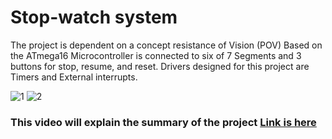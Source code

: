 # Stop-watch system
The project is dependent on a concept resistance of Vision (POV)
Based on the ATmega16 Microcontroller is connected to six of 7 Segments and 3 buttons for stop,  resume, and reset.
Drivers designed for this project are Timers and External interrupts.


![1](https://user-images.githubusercontent.com/22917887/211435877-fc70d4d2-09ce-4f6f-8f74-43a25f76d176.png)
![2](https://user-images.githubusercontent.com/22917887/211435883-09b4e75f-f24d-4983-b769-db2de3cbf25b.png)


### This video will explain the summary of the project [Link is here]( https://drive.google.com/file/d/1a7vOPEg3W7HiDE_JvO4OKxGqlXOal5A8/view?usp=sharing)

